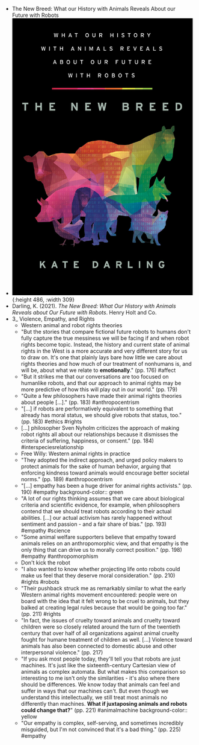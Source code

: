 - The New Breed: What our History with Animals Reveals About our Future with Robots
- ![71ySyGXGOfL.jpeg](../assets/71ySyGXGOfL_1666624011191_0.jpeg){:height 486, :width 309}
- Darling, K. (2021). *The New Breed: What Our History with Animals Reveals about Our Future with Robots*. Henry Holt and Co.
- 3_ Violence, Empathy, and Rights
	- Western animal and robot rights theories
	- "But the stories that compare fictional future robots to humans don't fully capture the true messiness we will be facing if and when robot rights become topic. Instead, the history and current state of animal rights in the West is a more accurate and very different story for us to draw on. It's one that plainly lays bare how little we care about rights theories and how much of our treatment of nonhumans is, and will be, about what we relate to __emotionally__." (pp. 176) #affect
	- "But it strikes me that our conversations are too focused on humanlike robots, and that our approach to animal rights may be more predictive of how this will play out in our world." (pp. 179)
	- "Quite a few philosophers have made their animal rights theories about people [...]." (pp. 183) #anthropocentrism
	- "[...] if robots are performatively equivalent to something that already has moral status, we should give robots that status, too." (pp. 183) #ethics #rights
	- [...] philosopher Sven Nyholm criticizes the approach of making robot rights all about our relationships because it dismisses the criteria of suffering, happiness, or consent." (pp. 184) #interspeciesrelationship
	- Free Willy: Western animal rights in practice
	- "They adopted the indirect approach, and urged policy makers to protect animals for the sake of human behavior, arguing that enforcing kindness toward animals would encourage better societal norms." (pp. 189) #anthropocentrism
	- "[...] empathy has been a huge driver for animal rights activists." (pp. 190) #empathy
	  background-color:: green
	- "A lot of our rights thinking assumes that we care about biological criteria and scientific evidence, for example, when philosophers contend that we should treat robots according to their actual abilities. [...] our actual activism has rarely happened without sentiment and passion - and a fair share of bias." (pp. 193) #empathy #science
	- "Some animal welfare supporters believe that empathy toward animals relies on an anthropomorphic view, and that empathy is the only thing that can drive us to morally correct position." (pp. 198) #empathy #anthropomorphism
	- Don't kick the robot
	- "I also wanted to know whether projecting life onto robots could make us feel that they deserve moral consideration." (pp. 210) #rights #robots
	- "Their pushback struck me as remarkably similar to what the early Western animal rights movement encountered: people were on board with the idea that it felt wrong to be cruel to animals, but they balked at creating legal rules because that would be going too far." (pp. 211) #rights
	- "In fact, the issues of cruelty toward animals and cruelty toward children were so closely related around the turn of the twentieth century that over half of all organizations against animal cruelty fought for humane treatment of children as well. [...] Violence toward animals has also been connected to domestic abuse and other interpersonal violence." (pp. 217)
	- "If you ask most people today, they'll tell you that robots are just machines. It's just like the sixteenth-century Cartesian view of animals as complex automata. But what makes this comparison so interesting to me isn't only the similarities - it's also where there should be differences. We know today that animals can feel and suffer in ways that our machines can't. But even though we understand this intellectually, we still treat most animals no differently than machines. __What if juxtaposing animals and robots could change that?__" (pp. 221) #animalmachine
	  background-color:: yellow
	- "Our empathy is complex, self-serving, and sometimes incredibly misguided, but I'm not convinced that it's a bad thing." (pp. 225) #empathy